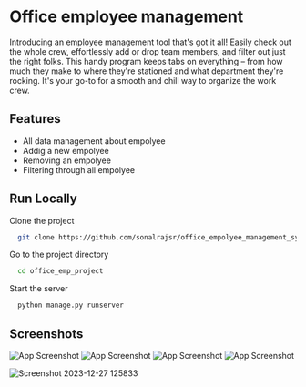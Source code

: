 
# Office employee management

Introducing an employee management tool that's got it all! Easily check out the whole crew, effortlessly add or drop team members, and filter out just the right folks. This handy program keeps tabs on everything – from how much they make to where they're stationed and what department they're rocking. It's your go-to for a smooth and chill way to organize the work crew.

## Features

- All data management about empolyee
- Addig a new empolyee
- Removing an empolyee
- Filtering through all empolyee


## Run Locally

Clone the project

```bash
  git clone https://github.com/sonalrajsr/office_empolyee_management_system.git
```

Go to the project directory

```bash
  cd office_emp_project
```

Start the server

```bash
  python manage.py runserver
```


## Screenshots

![App Screenshot](https://via.placeholder.com/468x300?text=App+Screenshot+Here)
![App Screenshot](https://via.placeholder.com/468x300?text=App+Screenshot+Here)
![App Screenshot](https://via.placeholder.com/468x300?text=App+Screenshot+Here)
![App Screenshot](https://via.placeholder.com/468x300?text=App+Screenshot+Here)

![Screenshot 2023-12-27 125833](https://github.com/sonalrajsr/office_empolyee_management_system/assets/123736054/3ba96628-65fd-42ea-b79c-cb02d7b40842)
